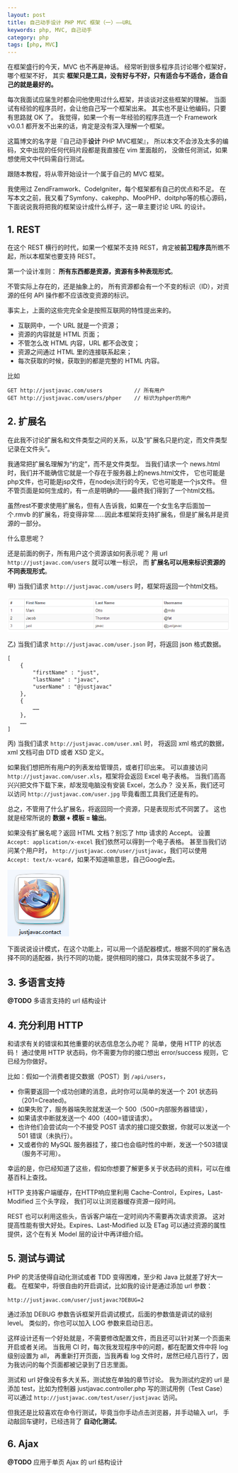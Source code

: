 ```yaml
---
layout: post
title: 自己动手设计 PHP MVC 框架（一）——URL
keywords: php, MVC, 自己动手
category: php
tags: [php, MVC]
---
```


在框架盛行的今天，MVC 也不再是神话。
经常听到很多程序员讨论哪个框架好，哪个框架不好，
其实 **框架只是工具，没有好与不好，只有适合与不适合，适合自己的就是最好的。**

每次我面试应届生时都会问他使用过什么框架，并谈谈对这些框架的理解。
当面试有经验的程序员时，会让他自己写一个框架出来。
其实也不是让他编码，只要有思路就 OK 了。
我觉得，如果一个有一年经验的程序员连一个 Framework v0.0.1 都开发不出来的话，肯定是没有深入理解一个框架。

这篇博文的名字是『自己动手<strong>设计</strong> PHP MVC框架』，
所以本文不会涉及太多的编码，文中出现的任何代码片段都是我直接在 vim 里面敲的，
没做任何测试，如果想使用文中代码需自行测试。

跟随本教程，将从零开始设计一个属于自己的 MVC 框架。

我使用过 ZendFramwork、CodeIgniter，每个框架都有自己的优点和不足。
在写本文之前，我又看了Symfony、cakephp、MooPHP、doitphp等的核心源码，
下面说说我将把我的框架设计成什么样子，这一章主要讨论 URL 的设计。

## 1. REST

在这个 REST 横行的时代，如果一个框架不支持 REST，肯定被<strong>前卫程序员</strong>所瞧不起，所以本框架也要支持 REST。

第一个设计准则： **所有东西都是资源，资源有多种表现形式**。

不管实际上存在的，还是抽象上的，
所有资源都会有一个不变的标识（ID），对资源的任何 API 操作都不应该改变资源的标识。

事实上，上面的这些完完全全是按照互联网的特性提出来的。

* 互联网中，一个 URL 就是一个资源；
* 资源的内容就是 HTML 页面；
* 不管怎么改 HTML 内容，URL 都不会改变；
* 资源之间通过 HTML 里的连接联系起来；
* 每次获取的时候，获取到的都是完整的 HTML 内容。

比如

	GET http://justjavac.com/users			// 所有用户
	GET http://justjavac.com/users/phper	// 标识为phper的用户

## 2. 扩展名

在此我不讨论扩展名和文件类型之间的关系，以及“扩展名只是约定，而文件类型记录在文件头”。

我通常把扩展名理解为“约定”，而不是文件类型。
当我们请求一个 news.html 时，我们并不能确信它就是一个存在于服务器上的news.html文件，
它也可能是php文件，也可能是jsp文件，在nodejs流行的今天，它也可能是一个js文件。
但不管页面是如何生成的，有一点是明确的——最终我们得到了一个html文档。

虽然rest不要求使用扩展名，但有人告诉我，如果在一个女生名字后面加一个.rmvb 的扩展名，将变得非常……因此本框架将支持扩展名，但是扩展名并是资源的一部分。

什么意思呢？

还是前面的例子，所有用户这个资源该如何表示呢？
用 url `http://justjavac.com/users` 就可以唯一标识，
而 **扩展名可以用来标识资源的不同表现形式**。

甲) 当我们请求 `http://justjavac.com/users` 时，框架将返回一个html文档。

![table of users](/assets/images/diy-design-php-mvc-framework-url-users.png "table of users")

乙) 当我们请求 `http://justjavac.com/user.json` 时，将返回 json 格式数据。

	[
		{
			"firstName" : "just",
			"lastName" : "javac",
			"userName" : "@justjavac"
		},
		{
			……
		},
		……
	]

丙) 当我们请求 `http://justjavac.com/user.xml` 时，
将返回 xml 格式的数据，xml 文档可由 DTD 或者 XSD 定义。

如果我们想把所有用户的列表发给管理员，或者打印出来。
可以直接访问 `http://justjavac.com/user.xls`，框架将会返回 Excel 电子表格。
当我们高高兴兴把文件下载下来，却发现电脑没有安装 Excel，怎么办？
没关系，我们还可以访问 `http://justjavac.com/user.jpg` 毕竟看图工具我们还是有的。

总之，不管用了什么扩展名，将返回同一个资源，只是表现形式不同罢了。
这也就是经常所说的 **数据 + 模板 = 输出**。

如果没有扩展名呢？返回 HTML 文档？别忘了 http 请求的 Accept。
设置 `Accept: application/x-excel` 我们依然可以得到一个电子表格。
甚至当我们访问某个用户时， `http://justjavac.com/user/justjavac`，我们可以使用 `Accept: text/x-vcard`，如果不知道嘛意思，自己Google去。

![justjavac.vcard](/assets/images/diy-design-php-mvc-framework-url-vcard.png "justjavac.vcard")

下面说说设计模式，在这个功能上，可以用一个适配器模式，根据不同的扩展名选择不同的适配器，执行不同的功能，提供相同的接口，具体实现就不多说了。

## 3. 多语言支持

**@TODO** 多语言支持的 url 结构设计

## 4. 充分利用 HTTP

和请求有关的错误和其他重要的状态信息怎么办呢？
简单，使用 HTTP 的状态码！
通过使用 HTTP 状态码，你不需要为你的接口想出 error/success 规则，它已经为你做好。

比如：假如一个消费者提交数据（POST）到 `/api/users`，

* 你需要返回一个成功创建的消息，此时你可以简单的发送一个 201 状态码（201=Created)。
* 如果失败了，服务器端失败就发送一个 500（500=内部服务器错误），
* 如果请求中断就发送一个 400（400=错误请求）。
* 也许他们会尝试向一个不接受 POST 请求的接口提交数据，你就可以发送一个 501 错误（未执行）。
* 又或者你的 MySQL 服务器挂了，接口也会临时性的中断，发送一个503错误（服务不可用）。

幸运的是，你已经知道了这些，假如你想要了解更多关于状态码的资料，可以在维基百科上查找。 

HTTP 支持客户端缓存，在HTTP响应里利用 Cache-Control，Expires，Last-Modified 三个头字段，
我们可以让浏览器缓存资源一段时间。

REST 也可以利用这些头，告诉客户端在一定时间内不需要再次请求资源。
这对提高性能有很大好处。Expires、Last-Modified 以及 ETag 可以通过资源的属性提供，这个在有关 Model 层的设计中再详细介绍。

## 5. 测试与调试

PHP 的灵活使得自动化测试或者 TDD 变得困难，至少和 Java 比就差了好大一截。
在框架中，将很自由的开启调试，比如我的设计是通过添加 url 参数：

	http://justjavac.com/user/justjavac?DEBUG=2
	
通过添加 DEBUG 参数告诉框架开启调试模式，后面的参数值是调试的级别 level。
类似的，你也可以加入 LOG 参数来启动日志。

这样设计还有一个好处就是，不需要修改配置文件，而且还可以针对某一个页面来开启或者关闭。
当我用 CI 时，每次我发现程序中的问题，都在配置文件中将 log 级别设置为 all，
再重新打开页面，当我再看 log 文件时，居然已经几百行了，因为我访问的每个页面都被记录到了日志里面。

测试和 url 好像没有多大关系，测试放在单独的章节讨论。
我为测试约定的 url 是添加 test，比如为控制器 justjavac.controller.php 写的测试用例（Test Case）可以通过 `http://justjavac.com/test/user/justjavac` 访问。

但我还是比较喜欢在命令行测试，毕竟当你手动点击浏览器，并手动输入 url，
手动敲回车键时，已经违背了 **自动化测试**。

## 6. Ajax

**@TODO** 应用于单页 Ajax 的 url 结构设计
